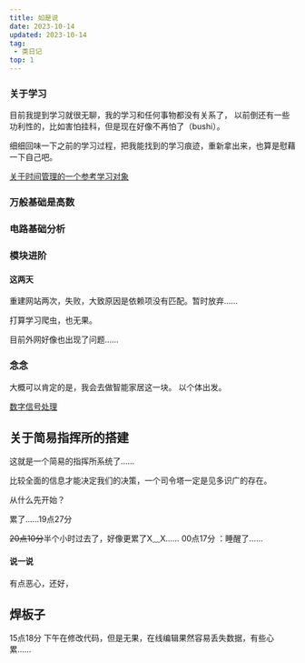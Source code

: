 ```yaml
---
title: 如是说
date: 2023-10-14
updated: 2023-10-14
tag:
 - 类日记
top: 1
---
```

### 关于学习

目前我提到学习就很无聊，我的学习和任何事物都没有关系了，
以前倒还有一些功利性的，比如害怕挂科，但是现在好像不再怕了（bushi）。

细细回味一下之前的学习过程，把我能找到的学习痕迹，重新拿出来，也算是慰藉一下自己吧。

[关于时间管理的一个参考学习对象](./华为时间管理法%20.html)


### 万般基础是高数


### 电路基础分析


### 模块进阶



#### 这两天
重建网站两次，失败，大致原因是依赖项没有匹配。暂时放弃……

打算学习爬虫，也无果。

目前外网好像也出现了问题……
### 念念

大概可以肯定的是，我会去做智能家居这一块。
以个体出发。

[数字信号处理](https://pan.quark.cn/s/92bfafbe899b)

## 关于简易指挥所的搭建

这就是一个简易的指挥所系统了……

比较全面的信息才能决定我们的决策，一个司令塔一定是见多识广的存在。

从什么先开始？

累了……19点27分

~~20点10分~~半个小时过去了，好像更累了X﹏X……
00点17分 ：睡醒了……

#### 说一说
有点恶心，还好，

## 焊板子
15点18分 下午在修改代码，但是无果，在线编辑果然容易丢失数据，有些心累……
